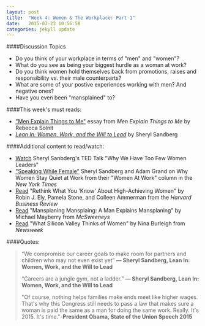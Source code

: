 ```yaml
---
layout: post
title:  "Week 4: Women & The Workplace: Part 1"
date:   2015-03-23 10:56:58
categories: jekyll update
---
```


####Discussion Topics
* Do you think of your workplace in terms of "men" and "women"?
* What do you see as being your biggest hurdle as a woman at work?
* Do you think women hold themselves back from promotions, raises and responsibility vs. their male counterparts?
* What are some of your postive experiences working with men? And negative ones?
* Have you even been "mansplained" to?

####This week's must reads:

* ["Men Explain Things to Me"](http://www.amazon.com/Men-Explain-Things-Rebecca-Solnit/dp/1608463869) essay from *Men Explain Things to Me* by Rebecca Solnit
* [*Lean In: Women, Work, and the Will to Lead*](http://www.amazon.com/Lean-In-Women-Work-Will/dp/0385349947) by Sheryl Sandberg

####Additional content to read/watch: 

* [Watch](https://www.ted.com/talks/sheryl_sandberg_why_we_have_too_few_women_leaders) Sheryl Sanbderg's TED Talk "Why We Have Too Few Women Leaders"
* ["Speaking While Female"](http://www.nytimes.com/2015/01/11/opinion/sunday/speaking-while-female.html) Sheryl Sandberg and Adam Grand on Why Women Stay Quiet at Work from their "Women At Work" column in the *New York Times*
* [Read](https://hbr.org/2014/12/rethink-what-you-know-about-high-achieving-women) "Rethink What You 'Know' About High-Achieving Women" by Robin J. Ely, Pamela Stone, and Colleen Ammerman from the *Harvard Business Review*
* [Read](http://www.mcsweeneys.net/articles/mansplaining-mansplaining-a-man-explains-mansplaining) "Mansplaning Mansplaing: A Man Explains Mansplaning" by Michael Mayberry from *McSweeneys*
* [Read](http://www.newsweek.com/2015/02/06/what-silicon-valley-thinks-women-302821.html) "What Silicon Valley Thinks of Women" by Nina Burleigh from *Newsweek*


####Quotes:
>“We compromise our career goals to make room for partners and children who may not even exist yet” 
**― Sheryl Sandberg, Lean In: Women, Work, and the Will to Lead**
>
>>
>
> “Careers are a jungle gym, not a ladder.” 
**― Sheryl Sandberg, Lean In: Women, Work, and the Will to Lead**
>
>>
>
>"Of course, nothing helps families make ends meet like higher wages. That's why this Congress still needs to pass a law that makes sure a woman is paid the same as a man for doing the same work. Really. It's 2015. It's time."-**President Obama, State of the Union Speech 2015**
